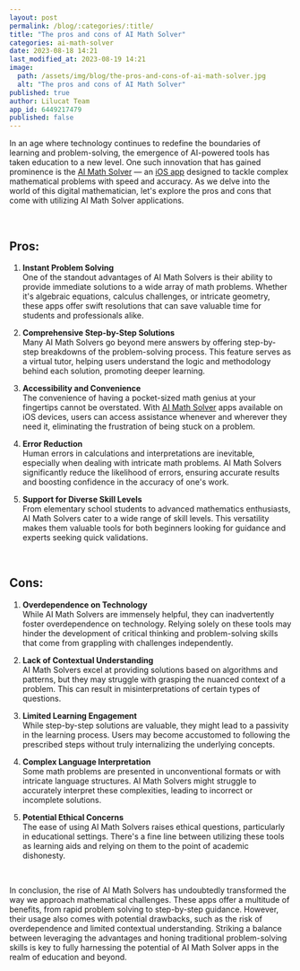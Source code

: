```yaml
---
layout: post
permalink: /blog/:categories/:title/
title: "The pros and cons of AI Math Solver"
categories: ai-math-solver
date: 2023-08-18 14:21
last_modified_at: 2023-08-19 14:21
image:
  path: /assets/img/blog/the-pros-and-cons-of-ai-math-solver.jpg
  alt: "The pros and cons of AI Math Solver"
published: true
author: Lilucat Team
app_id: 6449217479
published: false
---
```

In an age where technology continues to redefine the boundaries of learning and problem-solving, the emergence of AI-powered tools has taken education to a new level. One such innovation that has gained prominence is the <a class="fw-semibold" href="https://lilucat.com/ai-math-solver/">AI Math Solver</a> — an <a class="fw-semibold" href="https://apps.apple.com/app/apple-store/id6449217479?pt=126142472&ct=fromWebsite&mt=8">iOS app</a> designed to tackle complex mathematical problems with speed and accuracy. As we delve into the world of this digital mathematician, let's explore the pros and cons that come with utilizing AI Math Solver applications.

<br>

## Pros:

1. <strong>Instant Problem Solving</strong><br>
One of the standout advantages of AI Math Solvers is their ability to provide immediate solutions to a wide array of math problems. Whether it's algebraic equations, calculus challenges, or intricate geometry, these apps offer swift resolutions that can save valuable time for students and professionals alike.

2. <strong>Comprehensive Step-by-Step Solutions</strong><br>
Many AI Math Solvers go beyond mere answers by offering step-by-step breakdowns of the problem-solving process. This feature serves as a virtual tutor, helping users understand the logic and methodology behind each solution, promoting deeper learning.

3. <strong>Accessibility and Convenience</strong><br>
The convenience of having a pocket-sized math genius at your fingertips cannot be overstated. With <a class="fw-semibold" href="https://apps.apple.com/app/apple-store/id6449217479?pt=126142472&ct=fromWebsite&mt=8">AI Math Solver</a> apps available on iOS devices, users can access assistance whenever and wherever they need it, eliminating the frustration of being stuck on a problem.

4. <strong>Error Reduction</strong><br>
Human errors in calculations and interpretations are inevitable, especially when dealing with intricate math problems. AI Math Solvers significantly reduce the likelihood of errors, ensuring accurate results and boosting confidence in the accuracy of one's work.

5. <strong>Support for Diverse Skill Levels</strong><br>
From elementary school students to advanced mathematics enthusiasts, AI Math Solvers cater to a wide range of skill levels. This versatility makes them valuable tools for both beginners looking for guidance and experts seeking quick validations.

<br>

## Cons:

1. <strong>Overdependence on Technology</strong><br> While AI Math Solvers are immensely helpful, they can inadvertently foster overdependence on technology. Relying solely on these tools may hinder the development of critical thinking and problem-solving skills that come from grappling with challenges independently.

2. <strong>Lack of Contextual Understanding</strong><br> AI Math Solvers excel at providing solutions based on algorithms and patterns, but they may struggle with grasping the nuanced context of a problem. This can result in misinterpretations of certain types of questions.

3. <strong>Limited Learning Engagement</strong><br> While step-by-step solutions are valuable, they might lead to a passivity in the learning process. Users may become accustomed to following the prescribed steps without truly internalizing the underlying concepts.

4. <strong>Complex Language Interpretation</strong><br> Some math problems are presented in unconventional formats or with intricate language structures. AI Math Solvers might struggle to accurately interpret these complexities, leading to incorrect or incomplete solutions.

5. <strong>Potential Ethical Concerns</strong><br> The ease of using AI Math Solvers raises ethical questions, particularly in educational settings. There's a fine line between utilizing these tools as learning aids and relying on them to the point of academic dishonesty.

<br>

In conclusion, the rise of AI Math Solvers has undoubtedly transformed the way we approach mathematical challenges. These apps offer a multitude of benefits, from rapid problem solving to step-by-step guidance. However, their usage also comes with potential drawbacks, such as the risk of overdependence and limited contextual understanding. Striking a balance between leveraging the advantages and honing traditional problem-solving skills is key to fully harnessing the potential of AI Math Solver apps in the realm of education and beyond.